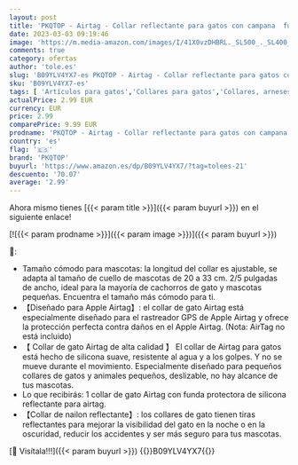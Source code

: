 ```yaml
---
layout: post
title: 'PKQTOP - Airtag - Collar reflectante para gatos con campana  funda protectora de silicona compatible con Apple Airtag y hebilla de seguridad Breakaway  negro '
date: 2023-03-03 09:19:46
image: 'https://m.media-amazon.com/images/I/41X0vzDHBRL._SL500_._SL400_.jpg'
comments: true
category: ofertas
author: 'tole.es'
slug: 'B09YLV4YX7-es PKQTOP - Airtag - Collar reflectante para gatos con...'
sku: 'B09YLV4YX7-es'
tags: [ 'Artículos para gatos','Collares para gatos','Collares, arneses y correas para gatos','Productos para mascotas','apple','pkqtop','🇪🇸', ]
actualPrice: 2.99 EUR
currency: EUR
price: 2.99
comparePrice: 9.99 EUR
prodname: 'PKQTOP - Airtag - Collar reflectante para gatos con campana  funda protectora de silicona compatible con Apple Airtag y hebilla de seguridad Breakaway  negro '
country: 'es'
flag: '🇪🇸'
brand: 'PKQTOP'
buyurl: 'https://www.amazon.es/dp/B09YLV4YX7/?tag=tolees-21'
descuento: '70.07'
average: '2.99'
---
```


Ahora mismo tienes [{{< param title >}}]({{< param buyurl >}}) en el siguiente enlace!

[![{{< param prodname >}}]({{< param image >}})]({{< param buyurl >}})

🔎:

- Tamaño cómodo para mascotas: la longitud del collar es ajustable, se adapta al tamaño de cuello de mascotas de 20 a 33 cm. 2/5 pulgadas de ancho, ideal para la mayoría de cachorros de gato y mascotas pequeñas. Encuentra el tamaño más cómodo para ti.
- 【Diseñado para Apple Airtag】: el collar de gato Airtag está especialmente diseñado para el rastreador GPS de Apple Airtag y ofrece la protección perfecta contra daños en el Apple Airtag. (Nota: AirTag no está incluido)
- 【 Collar de gato Airtag de alta calidad 】 El collar de Airtag para gatos está hecho de silicona suave, resistente al agua y a los golpes. Y no se mueve durante el movimiento. Especialmente diseñado para pequeños collares de gatos y animales pequeños, deslizable, no hay alcance de tus mascotas.
- Lo que recibirás: 1 collar de gato Airtag con funda protectora de silicona reflectante para airtag.
- 【Collar de nailon reflectante】: los collares de gato tienen tiras reflectantes para mejorar la visibilidad del gato en la noche o en la oscuridad, reducir los accidentes y ser más seguro para tus mascotas.

[🛒 Visítala!!!]({{< param buyurl >}})
{{<world>}}B09YLV4YX7{{</world>}}
